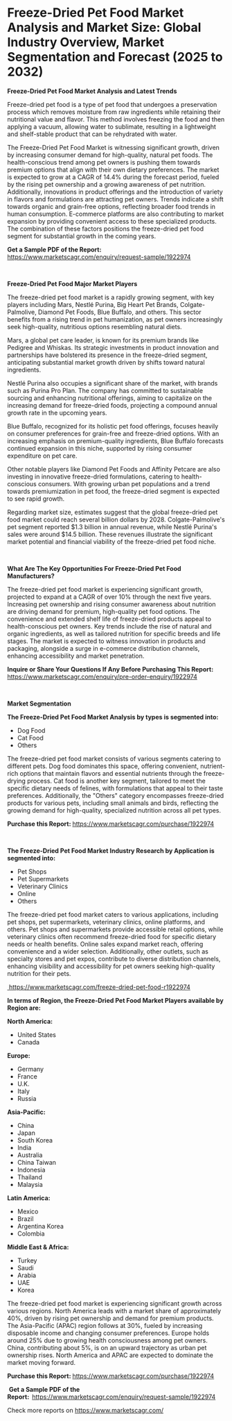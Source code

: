<p><h1>Freeze-Dried Pet Food Market Analysis and Market Size: Global Industry Overview, Market Segmentation and Forecast (2025 to 2032)</h1></p><p><strong>Freeze-Dried Pet Food Market Analysis and Latest Trends</strong></p>
<p><p>Freeze-dried pet food is a type of pet food that undergoes a preservation process which removes moisture from raw ingredients while retaining their nutritional value and flavor. This method involves freezing the food and then applying a vacuum, allowing water to sublimate, resulting in a lightweight and shelf-stable product that can be rehydrated with water. </p><p>The Freeze-Dried Pet Food Market is witnessing significant growth, driven by increasing consumer demand for high-quality, natural pet foods. The health-conscious trend among pet owners is pushing them towards premium options that align with their own dietary preferences. The market is expected to grow at a CAGR of 14.4% during the forecast period, fueled by the rising pet ownership and a growing awareness of pet nutrition. Additionally, innovations in product offerings and the introduction of variety in flavors and formulations are attracting pet owners. Trends indicate a shift towards organic and grain-free options, reflecting broader food trends in human consumption. E-commerce platforms are also contributing to market expansion by providing convenient access to these specialized products. The combination of these factors positions the freeze-dried pet food segment for substantial growth in the coming years.</p></p>
<p><strong>Get a Sample PDF of the Report:&nbsp;</strong> <a href="https://www.marketscagr.com/enquiry/request-sample/1922974?utm_campaign=2476&utm_medium=2&utm_source=Github&utm_content=ia&utm_term=28032025&utm_id=freeze-dried-pet-food">https://www.marketscagr.com/enquiry/request-sample/1922974</a></p>
<p>&nbsp;</p>
<p><strong>Freeze-Dried Pet Food Major Market Players</strong></p>
<p><p>The freeze-dried pet food market is a rapidly growing segment, with key players including Mars, Nestlé Purina, Big Heart Pet Brands, Colgate-Palmolive, Diamond Pet Foods, Blue Buffalo, and others. This sector benefits from a rising trend in pet humanization, as pet owners increasingly seek high-quality, nutritious options resembling natural diets.</p><p>Mars, a global pet care leader, is known for its premium brands like Pedigree and Whiskas. Its strategic investments in product innovation and partnerships have bolstered its presence in the freeze-dried segment, anticipating substantial market growth driven by shifts toward natural ingredients.</p><p>Nestlé Purina also occupies a significant share of the market, with brands such as Purina Pro Plan. The company has committed to sustainable sourcing and enhancing nutritional offerings, aiming to capitalize on the increasing demand for freeze-dried foods, projecting a compound annual growth rate in the upcoming years.</p><p>Blue Buffalo, recognized for its holistic pet food offerings, focuses heavily on consumer preferences for grain-free and freeze-dried options. With an increasing emphasis on premium-quality ingredients, Blue Buffalo forecasts continued expansion in this niche, supported by rising consumer expenditure on pet care.</p><p>Other notable players like Diamond Pet Foods and Affinity Petcare are also investing in innovative freeze-dried formulations, catering to health-conscious consumers. With growing urban pet populations and a trend towards premiumization in pet food, the freeze-dried segment is expected to see rapid growth.</p><p>Regarding market size, estimates suggest that the global freeze-dried pet food market could reach several billion dollars by 2028. Colgate-Palmolive's pet segment reported $1.3 billion in annual revenue, while Nestlé Purina's sales were around $14.5 billion. These revenues illustrate the significant market potential and financial viability of the freeze-dried pet food niche.</p></p>
<p>&nbsp;</p>
<p><strong>What Are The Key Opportunities For Freeze-Dried Pet Food Manufacturers?</strong></p>
<p><p>The freeze-dried pet food market is experiencing significant growth, projected to expand at a CAGR of over 10% through the next five years. Increasing pet ownership and rising consumer awareness about nutrition are driving demand for premium, high-quality pet food options. The convenience and extended shelf life of freeze-dried products appeal to health-conscious pet owners. Key trends include the rise of natural and organic ingredients, as well as tailored nutrition for specific breeds and life stages. The market is expected to witness innovation in products and packaging, alongside a surge in e-commerce distribution channels, enhancing accessibility and market penetration.</p></p>
<p><strong>Inquire or Share Your Questions If Any Before Purchasing This Report:</strong> <a href="https://www.marketscagr.com/enquiry/pre-order-enquiry/1922974?utm_campaign=2476&utm_medium=2&utm_source=Github&utm_content=ia&utm_term=28032025&utm_id=freeze-dried-pet-food">https://www.marketscagr.com/enquiry/pre-order-enquiry/1922974</a></p>
<p>&nbsp;</p>
<p><strong>Market Segmentation</strong></p>
<p><strong>The Freeze-Dried Pet Food Market Analysis by types is segmented into:</strong></p>
<p><ul><li>Dog Food</li><li>Cat Food</li><li>Others</li></ul></p>
<p><p>The freeze-dried pet food market consists of various segments catering to different pets. Dog food dominates this space, offering convenient, nutrient-rich options that maintain flavors and essential nutrients through the freeze-drying process. Cat food is another key segment, tailored to meet the specific dietary needs of felines, with formulations that appeal to their taste preferences. Additionally, the "Others" category encompasses freeze-dried products for various pets, including small animals and birds, reflecting the growing demand for high-quality, specialized nutrition across all pet types.</p></p>
<p><strong>Purchase this Report:&nbsp;</strong><a href="https://www.marketscagr.com/purchase/1922974?utm_campaign=2476&utm_medium=2&utm_source=Github&utm_content=ia&utm_term=28032025&utm_id=freeze-dried-pet-food">https://www.marketscagr.com/purchase/1922974</a></p>
<p>&nbsp;</p>
<p><strong>The Freeze-Dried Pet Food Market Industry Research by Application is segmented into:</strong></p>
<p><ul><li>Pet Shops</li><li>Pet Supermarkets</li><li>Veterinary Clinics</li><li>Online</li><li>Others</li></ul></p>
<p><p>The freeze-dried pet food market caters to various applications, including pet shops, pet supermarkets, veterinary clinics, online platforms, and others. Pet shops and supermarkets provide accessible retail options, while veterinary clinics often recommend freeze-dried food for specific dietary needs or health benefits. Online sales expand market reach, offering convenience and a wider selection. Additionally, other outlets, such as specialty stores and pet expos, contribute to diverse distribution channels, enhancing visibility and accessibility for pet owners seeking high-quality nutrition for their pets.</p></p>
<p><a href="https://www.marketscagr.com/freeze-dried-pet-food-r1922974?utm_campaign=2476&utm_medium=2&utm_source=Github&utm_content=ia&utm_term=28032025&utm_id=freeze-dried-pet-food">&nbsp;https://www.marketscagr.com/freeze-dried-pet-food-r1922974</a></p>
<p><strong>In terms of Region, the Freeze-Dried Pet Food Market Players available by Region are:</strong></p>
<p>
    <p> <strong> North America: </strong>
        <ul>
            <li>United States</li>
            <li>Canada</li>
        </ul>
        </p> 
    <p> <strong> Europe: </strong>
        <ul>
            <li>Germany</li>
            <li>France</li>
            <li>U.K.</li>
            <li>Italy</li>
            <li>Russia</li>
        </ul>
        </p> 
    <p> <strong> Asia-Pacific: </strong>
        <ul>
            <li>China</li>
            <li>Japan</li>
            <li>South Korea</li>
            <li>India</li>
            <li>Australia</li>
            <li>China Taiwan</li>
            <li>Indonesia</li>
            <li>Thailand</li>
            <li>Malaysia</li>
        </ul>
        </p> 
    <p> <strong> Latin America: </strong>
        <ul>
            <li>Mexico</li>
            <li>Brazil</li>
            <li>Argentina Korea</li>
            <li>Colombia</li>
        </ul>
        </p> 
    <p> <strong> Middle East & Africa: </strong>
        <ul>
            <li>Turkey</li>
            <li>Saudi</li>
            <li>Arabia</li>
            <li>UAE</li>
            <li>Korea</li>
        </ul>
    </p>
    </p>
<p><p>The freeze-dried pet food market is experiencing significant growth across various regions. North America leads with a market share of approximately 40%, driven by rising pet ownership and demand for premium products. The Asia-Pacific (APAC) region follows at 30%, fueled by increasing disposable income and changing consumer preferences. Europe holds around 25% due to growing health consciousness among pet owners. China, contributing about 5%, is on an upward trajectory as urban pet ownership rises. North America and APAC are expected to dominate the market moving forward.</p></p>
<p><strong>Purchase this Report: </strong><a href="https://www.marketscagr.com/purchase/1922974?utm_campaign=2476&utm_medium=2&utm_source=Github&utm_content=ia&utm_term=28032025&utm_id=freeze-dried-pet-food">https://www.marketscagr.com/purchase/1922974</a></p>
<p>&nbsp;<strong>Get a Sample PDF of the Report:&nbsp;&nbsp;</strong><a href="https://www.marketscagr.com/enquiry/request-sample/1922974?utm_campaign=2476&utm_medium=2&utm_source=Github&utm_content=ia&utm_term=28032025&utm_id=freeze-dried-pet-food">https://www.marketscagr.com/enquiry/request-sample/1922974</a></p>
<p><strong></strong></p>
<p>Check more reports on <a href="https://www.marketscagr.com/?utm_campaign=2476&utm_medium=2&utm_source=Github&utm_content=ia&utm_term=28032025&utm_id=freeze-dried-pet-food">https://www.marketscagr.com/</a></p>